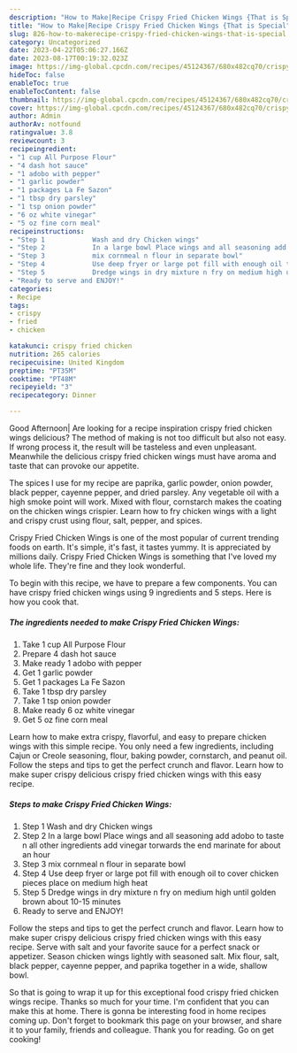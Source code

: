 ```yaml
---
description: "How to Make|Recipe Crispy Fried Chicken Wings {That is Special"
title: "How to Make|Recipe Crispy Fried Chicken Wings {That is Special"
slug: 826-how-to-makerecipe-crispy-fried-chicken-wings-that-is-special
category: Uncategorized
date: 2023-04-22T05:06:27.166Z
date: 2023-08-17T00:19:32.023Z
image: https://img-global.cpcdn.com/recipes/45124367/680x482cq70/crispy-fried-chicken-wings-recipe-main-photo.jpg
hideToc: false
enableToc: true
enableTocContent: false
thumbnail: https://img-global.cpcdn.com/recipes/45124367/680x482cq70/crispy-fried-chicken-wings-recipe-main-photo.jpg
cover: https://img-global.cpcdn.com/recipes/45124367/680x482cq70/crispy-fried-chicken-wings-recipe-main-photo.jpg
author: Admin
authorAv: notfound
ratingvalue: 3.8
reviewcount: 3
recipeingredient:
- "1 cup All Purpose Flour"
- "4 dash hot sauce"
- "1 adobo with pepper"
- "1 garlic powder"
- "1 packages La Fe Sazon"
- "1 tbsp dry parsley"
- "1 tsp onion powder"
- "6 oz white vinegar"
- "5 oz fine corn meal"
recipeinstructions:
- "Step 1            Wash and dry Chicken wings"
- "Step 2            In a large bowl Place wings and all seasoning add adobo to taste n all other ingredients add vinegar torwards the end marinate for about an hour"
- "Step 3            mix cornmeal n flour in separate bowl"
- "Step 4            Use deep fryer or large pot fill with enough oil to cover chicken pieces place on medium high heat"
- "Step 5            Dredge wings in dry mixture n fry on medium high until golden brown about 10-15 minutes"
- "Ready to serve and ENJOY!"
categories:
- Recipe
tags:
- crispy
- fried
- chicken

katakunci: crispy fried chicken 
nutrition: 265 calories
recipecuisine: United Kingdom
preptime: "PT35M"
cooktime: "PT48M"
recipeyield: "3"
recipecategory: Dinner

---
```



Good Afternoon| Are looking for a recipe inspiration crispy fried chicken wings delicious? The method of making is not too difficult but also not easy. If wrong process it, the result will be tasteless and even unpleasant. Meanwhile the delicious crispy fried chicken wings must have aroma and taste that can provoke our appetite.





The spices I use for my recipe are paprika, garlic powder, onion powder, black pepper, cayenne pepper, and dried parsley. Any vegetable oil with a high smoke point will work. Mixed with flour, cornstarch makes the coating on the chicken wings crispier. Learn how to fry chicken wings with a light and crispy crust using flour, salt, pepper, and spices.

Crispy Fried Chicken Wings is one of the most popular of current trending foods on earth. It's simple, it's fast, it tastes yummy. It is appreciated by millions daily. Crispy Fried Chicken Wings is something that I've loved my whole life. They're fine and they look wonderful.


To begin with this recipe, we have to prepare a few components. You can have crispy fried chicken wings using 9 ingredients and 5 steps. Here is how you cook that.

<!--inarticleads1-->

##### The ingredients needed to make Crispy Fried Chicken Wings:

1. Take 1 cup All Purpose Flour
1. Prepare 4 dash hot sauce
1. Make ready 1 adobo with pepper
1. Get 1 garlic powder
1. Get 1 packages La Fe Sazon
1. Take 1 tbsp dry parsley
1. Take 1 tsp onion powder
1. Make ready 6 oz white vinegar
1. Get 5 oz fine corn meal


Learn how to make extra crispy, flavorful, and easy to prepare chicken wings with this simple recipe. You only need a few ingredients, including Cajun or Creole seasoning, flour, baking powder, cornstarch, and peanut oil. Follow the steps and tips to get the perfect crunch and flavor. Learn how to make super crispy delicious crispy fried chicken wings with this easy recipe. 

<!--inarticleads2-->

##### Steps to make Crispy Fried Chicken Wings:

1. Step 1            Wash and dry Chicken wings
1. Step 2            In a large bowl Place wings and all seasoning add adobo to taste n all other ingredients add vinegar torwards the end marinate for about an hour
1. Step 3            mix cornmeal n flour in separate bowl
1. Step 4            Use deep fryer or large pot fill with enough oil to cover chicken pieces place on medium high heat
1. Step 5            Dredge wings in dry mixture n fry on medium high until golden brown about 10-15 minutes
1. Ready to serve and ENJOY!

Follow the steps and tips to get the perfect crunch and flavor. Learn how to make super crispy delicious crispy fried chicken wings with this easy recipe. Serve with salt and your favorite sauce for a perfect snack or appetizer. Season chicken wings lightly with seasoned salt. Mix flour, salt, black pepper, cayenne pepper, and paprika together in a wide, shallow bowl. 

So that is going to wrap it up for this exceptional food crispy fried chicken wings recipe. Thanks so much for your time. I'm confident that you can make this at home. There is gonna be interesting food in home recipes coming up. Don't forget to bookmark this page on your browser, and share it to your family, friends and colleague. Thank you for reading. Go on get cooking!
